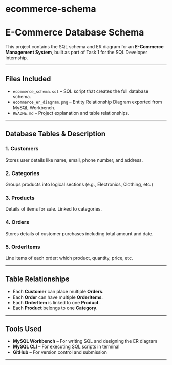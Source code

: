 # ecommerce-schema
# E-Commerce Database Schema

This project contains the SQL schema and ER diagram for an **E-Commerce Management System**, built as part of Task 1 for the SQL Developer Internship.

---

## Files Included

- `ecommerce_schema.sql` – SQL script that creates the full database schema.
- `ecommerce_er_diagram.png` – Entity Relationship Diagram exported from MySQL Workbench.
- `README.md` – Project explanation and table relationships.

---

##  Database Tables & Description

### 1. **Customers**
Stores user details like name, email, phone number, and address.

### 2. **Categories**
Groups products into logical sections (e.g., Electronics, Clothing, etc.)

### 3. **Products**
Details of items for sale. Linked to categories.

### 4. **Orders**
Stores details of customer purchases including total amount and date.

### 5. **OrderItems**
Line items of each order: which product, quantity, price, etc.

---

## Table Relationships

- Each **Customer** can place multiple **Orders**.
- Each **Order** can have multiple **OrderItems**.
- Each **OrderItem** is linked to one **Product**.
- Each **Product** belongs to one **Category**.
---

##  Tools Used

- **MySQL Workbench** – For writing SQL and designing the ER diagram
- **MySQL CLI** – For executing SQL scripts in terminal
- **GitHub** – For version control and submission

---


